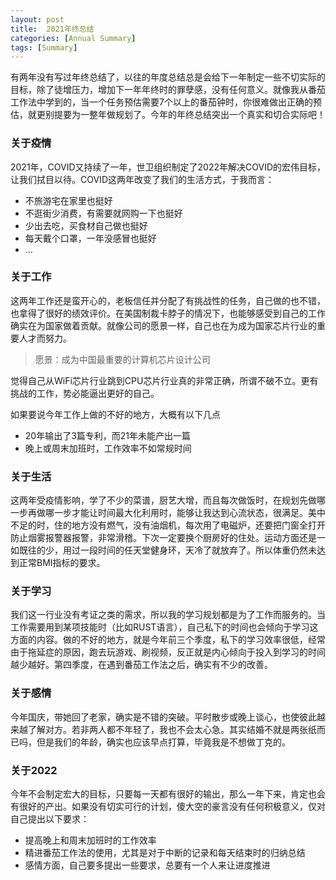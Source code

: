 ```yaml
---
layout: post
title:  2021年终总结
categories: [Annual Summary]
tags: [Summary]
---
```


  有两年没有写过年终总结了，以往的年度总结总是会给下一年制定一些不切实际的目标，除了徒增压力，增加下一年年终时的罪孽感，没有任何意义。就像我从番茄工作法中学到的，当一个任务预估需要7个以上的番茄钟时，你很难做出正确的预估，就更别提要为一整年做规划了。今年的年终总结突出一个真实和切合实际吧！

### 关于疫情

  2021年，COVID又持续了一年，世卫组织制定了2022年解决COVID的宏伟目标，让我们拭目以待。COVID这两年改变了我们的生活方式，于我而言：

- 不旅游宅在家里也挺好
- 不逛街少消费，有需要就网购一下也挺好
- 少出去吃，买食材自己做也挺好
- 每天戴个口罩，一年没感冒也挺好
- ...

### 关于工作

  这两年工作还是蛮开心的，老板信任并分配了有挑战性的任务，自己做的也不错，也拿得了很好的绩效评价。在美国制裁卡脖子的情况下，也能够感受到自己的工作确实在为国家做着贡献。就像公司的愿景一样，自己也在为成为国家芯片行业的重要人才而努力。

> 愿景：成为中国最重要的计算机芯片设计公司

  觉得自己从WiFi芯片行业跳到CPU芯片行业真的非常正确，所谓不破不立。更有挑战的工作，势必能逼出更好的自己。

  如果要说今年工作上做的不好的地方，大概有以下几点

- 20年输出了3篇专利，而21年未能产出一篇
- 晚上或周末加班时，工作效率不如常规时间

### 关于生活

  这两年受疫情影响，学了不少的菜谱，厨艺大增，而且每次做饭时，在规划先做哪一步再做哪一步才能让时间最大化利用时，能够让我达到心流状态，很满足。美中不足的时，住的地方没有燃气，没有油烟机，每次用了电磁炉，还要把门窗全打开防止烟雾报警器报警，非常滑稽。下次一定要换个厨房好的住处。运动方面还是一如既往的少，用过一段时间的任天堂健身环，天冷了就放弃了。所以体重仍然未达到正常BMI指标的要求。

### 关于学习

  我们这一行业没有考证之类的需求，所以我的学习规划都是为了工作而服务的。当工作需要用到某项技能时（比如RUST语言），自己私下的时间也会倾向于学习这方面的内容。做的不好的地方，就是今年前三个季度，私下的学习效率很低，经常由于拖延症的原因，跑去玩游戏、刷视频，反正就是内心倾向于投入到学习的时间越少越好。第四季度，在遇到番茄工作法之后，确实有不少的改善。

### 关于感情

今年国庆，带她回了老家，确实是不错的突破。平时散步或晚上谈心，也使彼此越来越了解对方。若非两人都不年轻了，我也不会太心急。其实结婚不就是两张纸而已吗，但是我们的年龄，确实也应该早点打算，毕竟我是不想做丁克的。

### 关于2022

今年不会制定宏大的目标，只要每一天都有很好的输出，那么一年下来，肯定也会有很好的产出。如果没有切实可行的计划，傻大空的豪言没有任何积极意义，仅对自己提出以下要求：

- 提高晚上和周末加班时的工作效率
- 精进番茄工作法的使用，尤其是对于中断的记录和每天结束时的归纳总结
- 感情方面，自己要多提出一些要求，总要有一个人来让进度推进